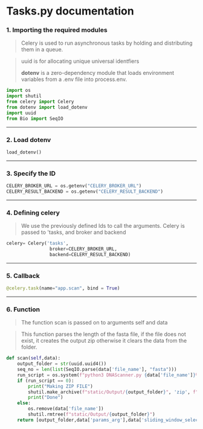 # Tasks.py documentation

### 1. Importing the required modules

> Celery is used to run asynchronous tasks by holding and distributing them in a queue.

> uuid is for allocating unique universal identfiers
>
> **dotenv** is a zero-dependency module that loads environment variables from a .env file into process.env.

```python
import os
import shutil
from celery import Celery
from dotenv import load_dotenv
import uuid
from Bio import SeqIO
```

---

### 2. Load dotenv

```python
load_dotenv()
```

---

### 3. Specify the ID

```python
CELERY_BROKER_URL = os.getenv("CELERY_BROKER_URL")
CELERY_RESULT_BACKEND = os.getenv("CELERY_RESULT_BACKEND")
```

---

### 4. Defining celery

> We use the previously defined Ids to call the arguments. Celery is passed to 'tasks, and broker and backend

```python
celery= Celery('tasks',  
                broker=CELERY_BROKER_URL,
                backend=CELERY_RESULT_BACKEND)
```

---

### 5. Callback

```python
@celery.task(name="app.scan", bind = True)
```

---

### 6. Function

> The function scan is passed on to arguments self and data

> This function parses the length of the fasta file, if the file does not exist, it creates the output zip otherwise it clears the data from the folder.

```python
def scan(self,data):
    output_folder = str(uuid.uuid4())
    seq_no = len(list(SeqIO.parse(data['file_name'], "fasta")))
    run_script = os.system(f"python3 DNAScanner.py {data['file_name']}%%{data['windowWidth']}%%{data['params_arg']}%%{data['sliding_window_selections']}%%{output_folder}")
    if (run_script == 0):
        print("Making ZIP FILE")
        shutil.make_archive(f"static/Output/{output_folder}", 'zip', f"static/Output/{output_folder}")
        print("Done")  
    else:
        os.remove(data['file_name'])
        shutil.rmtree(f"static/Output/{output_folder}")
    return [output_folder,data['params_arg'],data['sliding_window_selections'],seq_no,data['windowWidth']]
```
